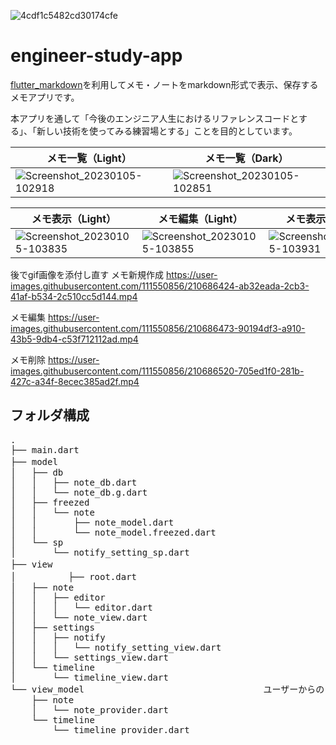 ![4cdf1c5482cd30174cfe](https://user-images.githubusercontent.com/111550856/210683481-2884eac0-efa4-4bcd-9e04-457688744441.png)

# engineer-study-app
[flutter_markdown](https://pub.dev/packages/flutter_markdown)を利用してメモ・ノートをmarkdown形式で表示、保存するメモアプリです。

本アプリを通して「今後のエンジニア人生におけるリファレンスコードとする」、「新しい技術を使ってみる練習場とする」ことを目的としています。

|  メモ一覧（Light）  |  メモ一覧（Dark）  |
| ---- | ---- |
|   ![Screenshot_20230105-102918](https://user-images.githubusercontent.com/111550856/210684671-92d66aa2-574f-4e4a-b0e5-cefa5e8003fa.png)|  ![Screenshot_20230105-102851](https://user-images.githubusercontent.com/111550856/210684692-beb80e9f-fe26-4343-95e1-9ee9d41c9aad.png)  |

|  メモ表示（Light）  |  メモ編集（Light）  |  メモ表示（Dark）  |  メモ編集（Dark）  |
| ---- | ---- | ---- | ---- |
|![Screenshot_20230105-103835](https://user-images.githubusercontent.com/111550856/210685160-a30de5f6-51cc-42cd-b9f6-9f190f66f531.png) | ![Screenshot_20230105-103855](https://user-images.githubusercontent.com/111550856/210685173-25a90d20-f44a-452c-8d53-74bf69632dbe.png)|![Screenshot_20230105-103931](https://user-images.githubusercontent.com/111550856/210685380-b355e445-c78d-4fc6-bf24-475c4185293a.png)|![Screenshot_20230105-103923](https://user-images.githubusercontent.com/111550856/210685464-e79abe72-4c37-495b-a966-fc7bab91176e.png)|

後でgif画像を添付し直す
メモ新規作成
https://user-images.githubusercontent.com/111550856/210686424-ab32eada-2cb3-41af-b534-2c510cc5d144.mp4

メモ編集
https://user-images.githubusercontent.com/111550856/210686473-90194df3-a910-43b5-9db4-c53f712112ad.mp4

メモ削除
https://user-images.githubusercontent.com/111550856/210686520-705ed1f0-281b-427c-a34f-8ecec385ad2f.mp4



## フォルダ構成
<pre>
.
├── main.dart
├── model　　　　　　　　　　　　　　　　　　　　　　　　　　　　　　　　　　　　　　　　　　　　　　　　　　　　　　　　　　　　　　　　　　　　　　　　　　　　　　DB・状態管理モデルの定義
│   ├── db
│   │   ├── note_db.dart
│   │   └── note_db.g.dart
│   ├── freezed
│   │   └── note
│   │       ├── note_model.dart
│   │       └── note_model.freezed.dart
│   └── sp
│       └── notify_setting_sp.dart
├── view　　　　　　　　　　　　　　　　　　　　　　　　　　　　　　　　　　　　　　　　　　　　　　　　　　　　　　　　　　　　　　　　　　　　　　　　　　　　　　　　画面表示の実装
│　　　　　　├── root.dart
│   ├── note
│   │   ├── editor
│   │   │   └── editor.dart
│   │   └── note_view.dart
│   ├── settings
│   │   ├── notify
│   │   │   └── notify_setting_view.dart
│   │   └── settings_view.dart
│   └── timeline
│       └── timeline_view.dart
└── view_model                                  ユーザーからのアクションに応じて画面表示を変更するロジック
    ├── note
    │   └── note_provider.dart
    └── timeline
        └── timeline_provider.dart
</pre>
